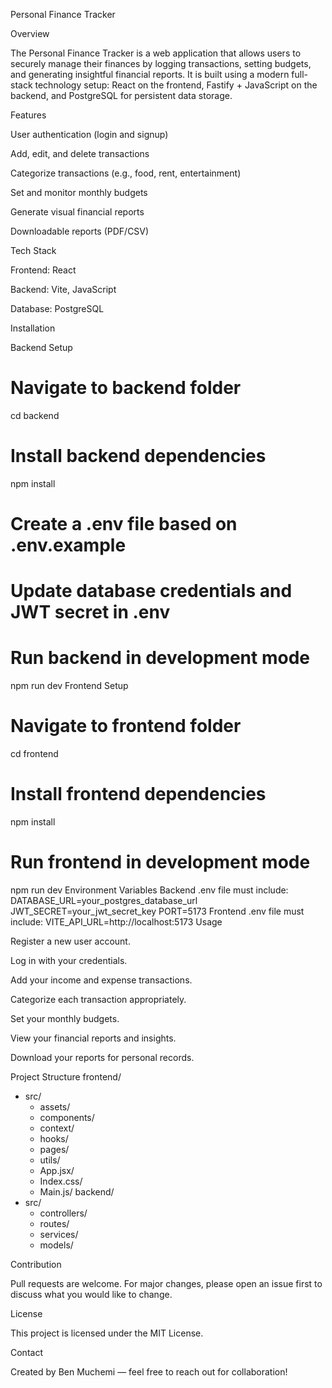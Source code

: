 Personal Finance Tracker

Overview

The Personal Finance Tracker is a web application that allows users to securely manage their finances by logging transactions, setting budgets, and generating insightful financial reports. It is built using a modern full-stack technology setup: React on the frontend, Fastify + JavaScript on the backend, and PostgreSQL for persistent data storage.

Features

User authentication (login and signup)

Add, edit, and delete transactions

Categorize transactions (e.g., food, rent, entertainment)

Set and monitor monthly budgets

Generate visual financial reports

Downloadable reports (PDF/CSV)



Tech Stack

Frontend: React

Backend: Vite, JavaScript

Database: PostgreSQL



Installation

Backend Setup
# Navigate to backend folder
cd backend

# Install backend dependencies
npm install

# Create a .env file based on .env.example
# Update database credentials and JWT secret in .env

# Run backend in development mode
npm run dev
Frontend Setup

# Navigate to frontend folder
cd frontend

# Install frontend dependencies
npm install

# Run frontend in development mode
npm run dev
Environment Variables
Backend .env file must include:
DATABASE_URL=your_postgres_database_url
JWT_SECRET=your_jwt_secret_key
PORT=5173
Frontend .env file must include:
VITE_API_URL=http://localhost:5173
Usage

Register a new user account.

Log in with your credentials.

Add your income and expense transactions.

Categorize each transaction appropriately.

Set your monthly budgets.

View your financial reports and insights.

Download your reports for personal records.

Project Structure
frontend/
  - src/
    - assets/
    - components/
    - context/
    - hooks/
    - pages/
    - utils/
    - App.jsx/
    - Index.css/
    - Main.js/
backend/
  - src/
    - controllers/
    - routes/
    - services/
    - models/

Contribution

Pull requests are welcome. For major changes, please open an issue first to discuss what you would like to change.

License

This project is licensed under the MIT License.

Contact

Created by Ben Muchemi — feel free to reach out for collaboration!
